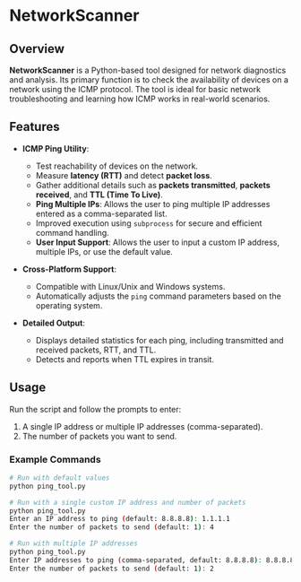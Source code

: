 # NetworkScanner

## Overview

**NetworkScanner** is a Python-based tool designed for network diagnostics and analysis. Its primary function is to check the availability of devices on a network using the ICMP protocol. The tool is ideal for basic network troubleshooting and learning how ICMP works in real-world scenarios.

## Features

- **ICMP Ping Utility**:
  - Test reachability of devices on the network.
  - Measure **latency (RTT)** and detect **packet loss**.
  - Gather additional details such as **packets transmitted**, **packets received**, and **TTL (Time To Live)**.
  - **Ping Multiple IPs**: Allows the user to ping multiple IP addresses entered as a comma-separated list.
  - Improved execution using `subprocess` for secure and efficient command handling.
  - **User Input Support**: Allows the user to input a custom IP address, multiple IPs, or use the default value.


- **Cross-Platform Support**:
  - Compatible with Linux/Unix and Windows systems.
  - Automatically adjusts the `ping` command parameters based on the operating system.


- **Detailed Output**:
  - Displays detailed statistics for each ping, including transmitted and received packets, RTT, and TTL.
  - Detects and reports when TTL expires in transit.

## Usage

Run the script and follow the prompts to enter:
1. A single IP address or multiple IP addresses (comma-separated).
2. The number of packets you want to send.

### Example Commands
```bash
# Run with default values
python ping_tool.py

# Run with a single custom IP address and number of packets
python ping_tool.py
Enter an IP address to ping (default: 8.8.8.8): 1.1.1.1
Enter the number of packets to send (default: 1): 4

# Run with multiple IP addresses
python ping_tool.py
Enter IP addresses to ping (comma-separated, default: 8.8.8.8): 8.8.8.8,1.1.1.1
Enter the number of packets to send (default: 1): 2
